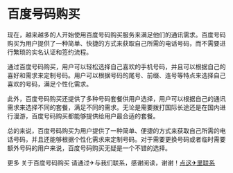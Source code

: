# 百度号码购买

现在，越来越多的人开始使用百度号码购买服务来满足他们的通讯需求。百度号码购买为用户提供了一种简单、快捷的方式来获取自己所需的电话号码，而不需要进行繁琐的实名认证和签约流程。

通过百度号码购买，用户可以轻松选择自己喜欢的手机号码，并且可以根据自己的喜好和需求来定制号码。用户可以根据号码的尾号、前缀、连号等特点来选择自己喜欢的号码，满足个性化需求。

此外，百度号码购买还提供了多种号码套餐供用户选择，用户可以根据自己的通讯需求来选择不同的套餐，满足不同的需求。无论是需要拨打国际长途还是在国内进行漫游，百度号码购买都能够提供给用户最合适的套餐。

总的来说，百度号码购买为用户提供了一种简单、便捷的方式来获取自己所需的电话号码，并且还能够根据个性化需求来定制号码。对于需要更换号码或者临时需要额外号码的用户来说，百度号码购买无疑是一个不错的选择。

更多 关于百度号码购买 请通过✈与我们联系，感谢阅读，谢谢！[点这✈里联系](https://ss.k02.cc)